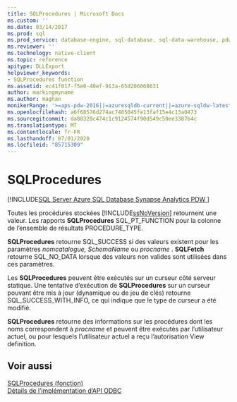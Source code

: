 ```yaml
---
title: SQLProcedures | Microsoft Docs
ms.custom: ''
ms.date: 03/14/2017
ms.prod: sql
ms.prod_service: database-engine, sql-database, sql-data-warehouse, pdw
ms.reviewer: ''
ms.technology: native-client
ms.topic: reference
apitype: DLLExport
helpviewer_keywords:
- SQLProcedures function
ms.assetid: ec41f017-f5e0-40ef-913a-65d206068631
author: markingmyname
ms.author: maghan
monikerRange: '>=aps-pdw-2016||=azuresqldb-current||=azure-sqldw-latest||>=sql-server-2016||=sqlallproducts-allversions||>=sql-server-linux-2017||=azuresqldb-mi-current'
ms.openlocfilehash: a6f68576d274ac7405045fe13faf15e4c13a0473
ms.sourcegitcommit: da88320c474c1c9124574f90d549c50ee3387b4c
ms.translationtype: MT
ms.contentlocale: fr-FR
ms.lasthandoff: 07/01/2020
ms.locfileid: "85715309"
---
```

# <a name="sqlprocedures"></a>SQLProcedures
[!INCLUDE[SQL Server Azure SQL Database Synapse Analytics PDW ](../../includes/applies-to-version/sql-asdb-asdbmi-asdw-pdw.md)]

  Toutes les procédures stockées [!INCLUDE[ssNoVersion](../../includes/ssnoversion-md.md)] retournent une valeur. Les rapports **SQLProcedures** SQL_PT_FUNCTION pour la colonne de l’ensemble de résultats PROCEDURE_TYPE.  
  
 **SQLProcedures** retourne SQL_SUCCESS si des valeurs existent pour les paramètres *nomcatalogue, SchemaName* ou *procname* . **SQLFetch** retourne SQL_NO_DATA lorsque des valeurs non valides sont utilisées dans ces paramètres.  
  
 Les **SQLProcedures** peuvent être exécutés sur un curseur côté serveur statique. Une tentative d’exécution de **SQLProcedures** sur un curseur pouvant être mis à jour (dynamique ou de jeu de clés) retourne SQL_SUCCESS_WITH_INFO, ce qui indique que le type de curseur a été modifié.  
  
 **SQLProcedures** retourne des informations sur les procédures dont les noms correspondent à *procname* et peuvent être exécutés par l’utilisateur actuel, ou pour lesquels l’utilisateur actuel a reçu l’autorisation View definition.  
  
## <a name="see-also"></a>Voir aussi  
 [SQLProcedures (fonction)](https://go.microsoft.com/fwlink/?LinkId=59364)   
 [Détails de l’implémentation d’API ODBC](../../relational-databases/native-client-odbc-api/odbc-api-implementation-details.md)  
  
  
